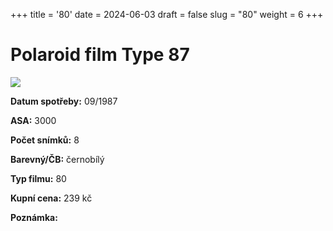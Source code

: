 +++
title = '80'
date = 2024-06-03
draft = false
slug = "80"
weight = 6
+++

# Polaroid film Type 87

![](type_87.jpg)

**Datum spotřeby:** 09/1987
    
**ASA:**    3000

**Počet snímků:**   8 

**Barevný/ČB:** černobílý   

**Typ filmu:**  80

**Kupní cena:** 239 kč
    
**Poznámka:**   
